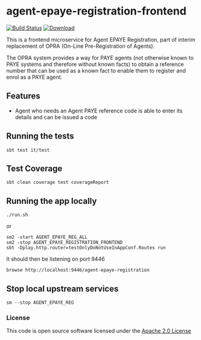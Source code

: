 # agent-epaye-registration-frontend

[![Build Status](https://travis-ci.org/hmrc/agent-epaye-registration-frontend.svg)](https://travis-ci.org/hmrc/agent-epaye-registration-frontend) [ ![Download](https://api.bintray.com/packages/hmrc/releases/agent-epaye-registration-frontend/images/download.svg) ](https://bintray.com/hmrc/releases/agent-epaye-registration-frontend/_latestVersion)

This is a frontend microservice for Agent EPAYE Registration, part of interim replacement of OPRA (On-Line Pre-Registration of Agents).

The OPRA system provides a way for PAYE agents (not otherwise known to PAYE systems and therefore without known facts) to obtain a reference number that can be used as a known fact to enable them to register and enrol as a PAYE agent.

## Features

- Agent who needs an Agent PAYE reference code is able to enter its details and can be issued a code

## Running the tests

    sbt test it/test

## Test Coverage

    sbt clean coverage test coverageReport

## Running the app locally

    ./run.sh

or

    sm2 -start AGENT_EPAYE_REG_ALL
    sm2 -stop AGENT_EPAYE_REGISTRATION_FRONTEND
    sbt -Dplay.http.router=testOnlyDoNotUseInAppConf.Routes run

It should then be listening on port 9446

    browse http://localhost:9446/agent-epaye-registration

## Stop local upstream services

    sm --stop AGENT_EPAYE_REG

### License


This code is open source software licensed under the [Apache 2.0 License]("http://www.apache.org/licenses/LICENSE-2.0.html")
